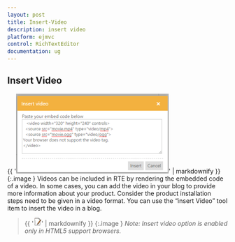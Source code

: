 ```yaml
---
layout: post
title: Insert-Video
description: insert video 
platform: ejmvc
control: RichTextEditor
documentation: ug
---
```


## Insert Video 

{{ '![](Insert-Video_images/Insert-Video_img1.png)' | markdownify }}
{:.image }
Videos can be included in RTE by rendering the embedded code of a video. In some cases, you can add the video in your blog to provide more information about your product. Consider the product installation steps need to be given in a video format. You can use the “insert Video” tool item to insert the video in a blog.

> {{ '![C:/Users/ApoorvahR/Desktop/Note.png](Insert-Video_images/Insert-Video_img2.png)' | markdownify }}
{:.image }
_Note: Insert video option is enabled only in HTML5 support browsers._

